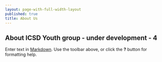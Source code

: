 ```yaml
---
layout: page-with-full-width-layout
published: true
title: About Us
---
```


## About ICSD Youth group - under development - 4


<div class="row">
  <div class="col-3 gallery-image" style="background-img:url('/media/nextgen-img-1.jpg')">
  </div>
  <div class="col-3 gallery-image" style="background-img:url('/media/nextgen-img-2.jpg')">
  </div>
  <div class="col-3 gallery-image" style="background-img:url('/media/nextgen-img-2.jpg')">
  </div>
  <div class="col-3 gallery-image" style="background-img:url('/media/nextgen-img-2.jpg')">
  </div>
</div>


Enter text in [Markdown](http://daringfireball.net/projects/markdown/). Use the toolbar above, or click the **?** button for formatting help.
